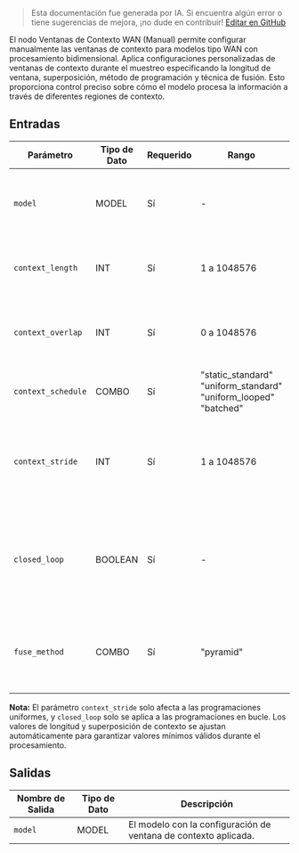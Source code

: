 > Esta documentación fue generada por IA. Si encuentra algún error o tiene sugerencias de mejora, ¡no dude en contribuir! [Editar en GitHub](https://github.com/Comfy-Org/embedded-docs/blob/main/comfyui_embedded_docs/docs/WanContextWindowsManual/es.md)

El nodo Ventanas de Contexto WAN (Manual) permite configurar manualmente las ventanas de contexto para modelos tipo WAN con procesamiento bidimensional. Aplica configuraciones personalizadas de ventanas de contexto durante el muestreo especificando la longitud de ventana, superposición, método de programación y técnica de fusión. Esto proporciona control preciso sobre cómo el modelo procesa la información a través de diferentes regiones de contexto.

## Entradas

| Parámetro | Tipo de Dato | Requerido | Rango | Descripción |
|-----------|-----------|----------|-------|-------------|
| `model` | MODEL | Sí | - | El modelo al que aplicar las ventanas de contexto durante el muestreo. |
| `context_length` | INT | Sí | 1 a 1048576 | La longitud de la ventana de contexto (valor por defecto: 81). |
| `context_overlap` | INT | Sí | 0 a 1048576 | La superposición de la ventana de contexto (valor por defecto: 30). |
| `context_schedule` | COMBO | Sí | "static_standard"<br>"uniform_standard"<br>"uniform_looped"<br>"batched" | El paso de la ventana de contexto. |
| `context_stride` | INT | Sí | 1 a 1048576 | El paso de la ventana de contexto; solo aplicable a programaciones uniformes (valor por defecto: 1). |
| `closed_loop` | BOOLEAN | Sí | - | Si cerrar el bucle de la ventana de contexto; solo aplicable a programaciones en bucle (valor por defecto: False). |
| `fuse_method` | COMBO | Sí | "pyramid" | El método a usar para fusionar las ventanas de contexto (valor por defecto: "pyramid"). |

**Nota:** El parámetro `context_stride` solo afecta a las programaciones uniformes, y `closed_loop` solo se aplica a las programaciones en bucle. Los valores de longitud y superposición de contexto se ajustan automáticamente para garantizar valores mínimos válidos durante el procesamiento.

## Salidas

| Nombre de Salida | Tipo de Dato | Descripción |
|-------------|-----------|-------------|
| `model` | MODEL | El modelo con la configuración de ventana de contexto aplicada. |
